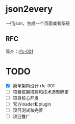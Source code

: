 # json2every
一行json，生成一个页面或者系统

## RFC
简介：[rfc-001](./rfcs/rfc-001.md)

# TODO
- [x] 简单架构设计 rfc-001
- [ ] 项目框架搭建和技术选型确定
- [ ] 项目核心开发
- [ ] 官方loader和plugin
- [ ] 项目测试和完善
- [ ] 项目推广
